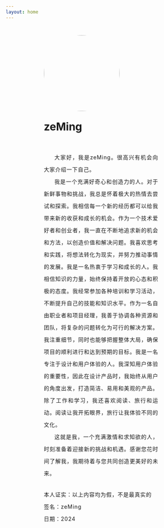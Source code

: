 ```yaml
---
layout: home
---
```


<div class="wrap">
  <div class="myLogo flex">
    <img @click="goToNav" src="https://foruda.gitee.com/avatar/1695001043495360137/8741248_zeminga_1695001043.png">
    <div class="myName">zeMing</div>
  </div>
  <div class="content">
    <div class="item">大家好，我是zeMing。很高兴有机会向大家介绍一下自己。</div>
    <div class="item">我是一个充满好奇心和创造力的人。对于新鲜事物和挑战，我总是怀着极大的热情去尝试和探索。我相信每一个新的经历都可以给我带来新的收获和成长的机会。作为一个技术爱好者和创业者，我一直在不断地追求新的机会和方法，以创造价值和解决问题。我喜欢思考和实践，将想法转化为现实，并努力推动事情的发展。我是一名热衷于学习和成长的人。我相信知识的力量，始终保持着开放的心态和积极的态度。我经常参加各种培训和学习活动，不断提升自己的技能和知识水平。作为一名自由职业者和项目经理，我善于协调各种资源和团队，将复杂的问题转化为可行的解决方案。我注重细节，同时也能够把握整体大局，确保项目的顺利进行和达到预期的目标。我是一名专注于设计和用户体验的人。我深知用户体验的重要性，因此在设计产品时，我始终从用户的角度出发，打造简洁、易用和美观的产品。除了工作和学习，我还喜欢阅读、旅行和运动。阅读让我开拓眼界，旅行让我体验不同的文化。</div>
    <div class="item">这就是我，一个充满激情和求知欲的人，时刻准备着迎接新的挑战和机遇。感谢您花时间了解我，我期待着与您共同创造更美好的未来。</div>
    <div class="endRight flex">
      <div class="">本人证实：以上内容均为假，不是最真实的</div>
      <div class="">签名：zeMing</div>
      <div class="">日期：2024</div>
    </div>
  </div>
</div>

<script setup>
import { useRouter } from 'vitepress'
const router = useRouter()

const goToNav = () => {
  router.go('VPNavBarPage/gsap')
}

</script>

<style scoped lang="scss">
.wrap {
  width: 60%;
  margin: auto;
  padding: 24px 0;

  .myLogo {
    flex-direction: column;
    margin-bottom: 24px;

    img {
      width: 200px;
      height: auto;
      border-radius: 50%;
    }

    .myName {
      padding-top: 24px;
      font-weight: bold;
      font-size: 28px;
    }
  }

  .content {
    padding: 24px 0;
    line-height: 32px;
    letter-spacing: 1px;
    text-align: justify;

    .item {
      text-indent: 2em;
    }

    .endRight {
      padding-top: 24px;
      align-items: flex-end;
      flex-direction: column;

    }
  }
}

@media (max-width: 767px) {
  .wrap {
    width: 100%;
    padding: 24px;
  }
}
</style>
